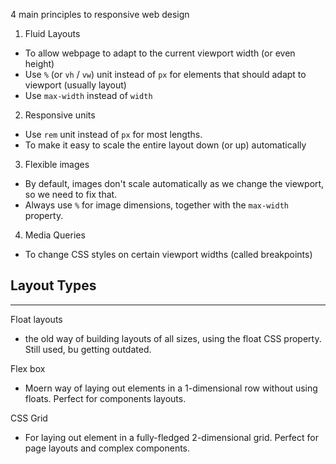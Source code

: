 4 main principles to responsive web design
1. Fluid Layouts
- To allow webpage to adapt to the current viewport width (or even height)
- Use `%` (or `vh` / `vw`) unit instead of `px` for elements that should adapt to viewport (usually layout)
- Use `max-width` instead of `width`

2. Responsive units
- Use `rem` unit instead of `px` for most lengths.
- To make it easy to scale the entire layout down (or up) automatically

3. Flexible images
- By default, images don't scale automatically as we change the viewport, so we need to fix that.
- Always use `%` for image dimensions, together with the `max-width` property.

4. Media Queries
- To change CSS styles on certain viewport widths (called breakpoints)

## Layout Types
---
Float layouts
- the old way of building layouts of all sizes, using the float CSS property.  Still used, bu getting outdated.

Flex box
- Moern way of laying out elements in a 1-dimensional row without using floats.  Perfect for components layouts.

CSS Grid
- For laying out element in a fully-fledged 2-dimensional grid.  Perfect for page layouts and complex components.